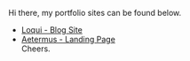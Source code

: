 Hi there, my portfolio sites can be found below. 
 - <a href='https://loqui-thenu-k.vercel.app/' target=''>Loqui - Blog Site</a>
 - <a href='https://aeternus-pf-02.vercel.app/' target=''>Aetermus - Landing Page</a><br>
Cheers.
